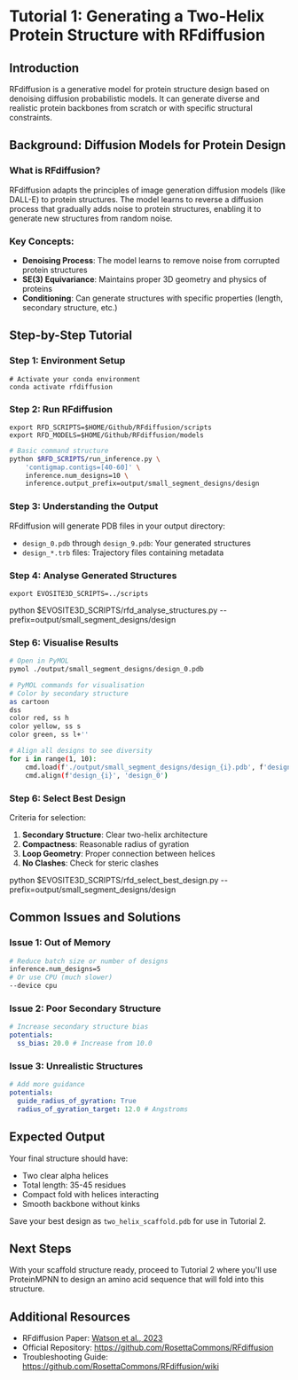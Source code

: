 # Tutorial 1: Generating a Two-Helix Protein Structure with RFdiffusion

## Introduction

RFdiffusion is a generative model for protein structure design based on denoising diffusion
probabilistic models. It can generate diverse and realistic protein backbones from scratch or with
specific structural constraints.

## Background: Diffusion Models for Protein Design

### What is RFdiffusion?

RFdiffusion adapts the principles of image generation diffusion models (like DALL-E) to protein
structures. The model learns to reverse a diffusion process that gradually adds noise to protein
structures, enabling it to generate new structures from random noise.

### Key Concepts:

- **Denoising Process**: The model learns to remove noise from corrupted protein structures
- **SE(3) Equivariance**: Maintains proper 3D geometry and physics of proteins
- **Conditioning**: Can generate structures with specific properties (length, secondary structure,
  etc.)

## Step-by-Step Tutorial

### Step 1: Environment Setup

```shell
# Activate your conda environment
conda activate rfdiffusion
```

### Step 2: Run RFdiffusion

```shell
export RFD_SCRIPTS=$HOME/Github/RFdiffusion/scripts
export RFD_MODELS=$HOME/Github/RFdiffusion/models
```

```bash
# Basic command structure
python $RFD_SCRIPTS/run_inference.py \
    'contigmap.contigs=[40-60]' \
    inference.num_designs=10 \
    inference.output_prefix=output/small_segment_designs/design

```

### Step 3: Understanding the Output

RFdiffusion will generate PDB files in your output directory:

- `design_0.pdb` through `design_9.pdb`: Your generated structures
- `design_*.trb` files: Trajectory files containing metadata

### Step 4: Analyse Generated Structures

```shell
export EVOSITE3D_SCRIPTS=../scripts
```

python $EVOSITE3D_SCRIPTS/rfd_analyse_structures.py --prefix=output/small_segment_designs/design

### Step 6: Visualise Results

```bash
# Open in PyMOL
pymol ./output/small_segment_designs/design_0.pdb

# PyMOL commands for visualisation
# Color by secondary structure
as cartoon
dss
color red, ss h
color yellow, ss s
color green, ss l+''

# Align all designs to see diversity
for i in range(1, 10):
    cmd.load(f'./output/small_segment_designs/design_{i}.pdb', f'design_{i}')
    cmd.align(f'design_{i}', 'design_0')
```

### Step 6: Select Best Design

Criteria for selection:

1. **Secondary Structure**: Clear two-helix architecture
2. **Compactness**: Reasonable radius of gyration
3. **Loop Geometry**: Proper connection between helices
4. **No Clashes**: Check for steric clashes

python $EVOSITE3D_SCRIPTS/rfd_select_best_design.py --prefix=output/small_segment_designs/design

## Common Issues and Solutions

### Issue 1: Out of Memory

```bash
# Reduce batch size or number of designs
inference.num_designs=5
# Or use CPU (much slower)
--device cpu
```

### Issue 2: Poor Secondary Structure

```yaml
# Increase secondary structure bias
potentials:
  ss_bias: 20.0 # Increase from 10.0
```

### Issue 3: Unrealistic Structures

```yaml
# Add more guidance
potentials:
  guide_radius_of_gyration: True
  radius_of_gyration_target: 12.0 # Angstroms
```

## Expected Output

Your final structure should have:

- Two clear alpha helices
- Total length: 35-45 residues
- Compact fold with helices interacting
- Smooth backbone without kinks

Save your best design as `two_helix_scaffold.pdb` for use in Tutorial 2.

## Next Steps

With your scaffold structure ready, proceed to Tutorial 2 where you'll use ProteinMPNN to design an
amino acid sequence that will fold into this structure.

## Additional Resources

- RFdiffusion Paper: [Watson et al., 2023](https://www.nature.com/articles/s41586-023-06415-8)
- Official Repository: https://github.com/RosettaCommons/RFdiffusion
- Troubleshooting Guide: https://github.com/RosettaCommons/RFdiffusion/wiki
